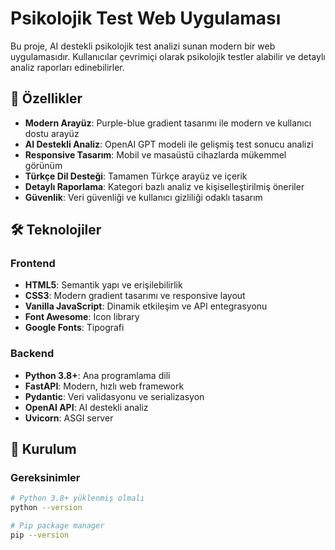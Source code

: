 # Psikolojik Test Web Uygulaması

Bu proje, AI destekli psikolojik test analizi sunan modern bir web uygulamasıdır. Kullanıcılar çevrimiçi olarak psikolojik testler alabilir ve detaylı analiz raporları edinebilirler.

## 🌟 Özellikler

- **Modern Arayüz**: Purple-blue gradient tasarımı ile modern ve kullanıcı dostu arayüz
- **AI Destekli Analiz**: OpenAI GPT modeli ile gelişmiş test sonucu analizi
- **Responsive Tasarım**: Mobil ve masaüstü cihazlarda mükemmel görünüm
- **Türkçe Dil Desteği**: Tamamen Türkçe arayüz ve içerik
- **Detaylı Raporlama**: Kategori bazlı analiz ve kişiselleştirilmiş öneriler
- **Güvenlik**: Veri güvenliği ve kullanıcı gizliliği odaklı tasarım

## 🛠️ Teknolojiler

### Frontend
- **HTML5**: Semantik yapı ve erişilebilirlik
- **CSS3**: Modern gradient tasarımı ve responsive layout
- **Vanilla JavaScript**: Dinamik etkileşim ve API entegrasyonu
- **Font Awesome**: Icon library
- **Google Fonts**: Tipografi

### Backend
- **Python 3.8+**: Ana programlama dili
- **FastAPI**: Modern, hızlı web framework
- **Pydantic**: Veri validasyonu ve serializasyon
- **OpenAI API**: AI destekli analiz
- **Uvicorn**: ASGI server

## 🚀 Kurulum

### Gereksinimler
```bash
# Python 3.8+ yüklenmiş olmalı
python --version

# Pip package manager
pip --version
